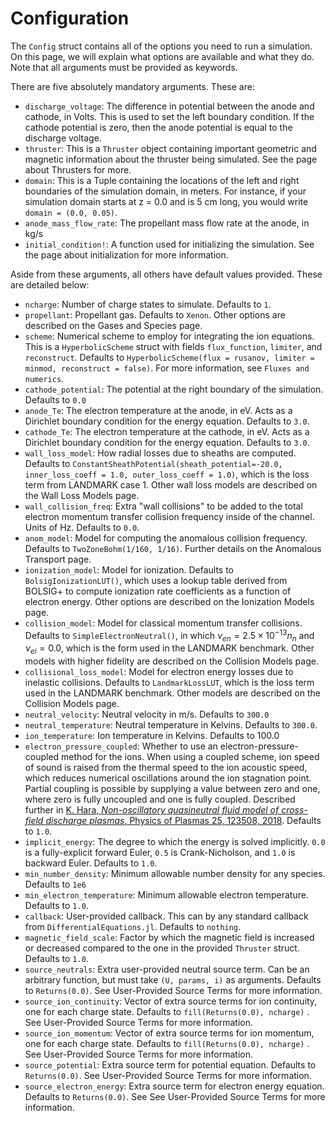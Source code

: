 # Configuration

The `Config` struct contains all of the options you need to run a simulation. On this page, we will explain what options are available and what they do. Note that all arguments must be provided as keywords.

There are five absolutely mandatory arguments. These are:

- `discharge_voltage`: The difference in potential between the anode and cathode, in Volts. This is used to set the left boundary condition. If the cathode potential is zero, then the anode potential is equal to the discharge voltage.
- `thruster`: This is a `Thruster` object containing important geometric and magnetic information about the thruster being simulated. See the page about Thrusters for more.
- `domain`: This is a Tuple containing the locations of the left and right boundaries of the simulation domain, in meters. For instance, if your simulation domain starts at z = 0.0 and is 5 cm long, you would write `domain = (0.0, 0.05)`.
- `anode_mass_flow_rate`: The propellant mass flow rate at the anode, in kg/s
- `initial_condition!`: A function used for initializing the simulation. See the page about initialization for more information.

Aside from these arguments, all others have  default values provided. These are detailed below:

- `ncharge`: Number of charge states to simulate. Defaults to `1`.
- `propellant`: Propellant gas. Defaults to `Xenon`. Other options are described on the Gases and Species page.
- `scheme`: Numerical scheme to employ for integrating the ion equations. This is a `HyperbolicScheme` struct with fields `flux_function`, `limiter`, and `reconstruct`. Defaults to `HyperbolicScheme(flux = rusanov, limiter = minmod, reconstruct = false)`. For more information, see `Fluxes and numerics`.
- `cathode_potential`: The potential at the right boundary of the simulation. Defaults to `0.0`
- `anode_Te`: The electron temperature at the anode, in eV. Acts as a Dirichlet boundary condition for the energy equation. Defaults to `3.0`.
- `cathode_Te`: The electron temperature at the cathode, in eV. Acts as a Dirichlet boundary condition for the energy equation. Defaults to `3.0`.
- `wall_loss_model`: How radial losses due to sheaths are computed. Defaults to `ConstantSheathPotential(sheath_potential=-20.0, inner_loss_coeff = 1.0, outer_loss_coeff = 1.0)`, which is the loss term from LANDMARK case 1. Other wall loss models are described on the Wall Loss Models page.
- `wall_collision_freq`: Extra "wall collisions" to be added to the total electron momentum transfer collision frequency inside of the channel.  Units of Hz. Defaults to `0.0`.
- `anom_model`: Model for computing the anomalous collision frequency. Defaults to `TwoZoneBohm(1/160, 1/16)`. Further details on the Anomalous Transport page.
- `ionization_model`: Model for ionization. Defaults to `BolsigIonizationLUT()`, which uses a lookup table derived from BOLSIG+ to compute ionization rate coefficients as a function of electron energy. Other options are described on the Ionization Models page.
- `collision_model`: Model for classical momentum transfer collisions. Defaults to `SimpleElectronNeutral()`, in which $\nu_{en} = 2.5\times10^{-13} n_n$ and $\nu_{ei} = 0.0$, which is the form used in the LANDMARK benchmark. Other models with higher fidelity are described on the Collision Models page.
- `collisional_loss_model`: Model for electron energy losses due to inelastic collisions. Defaults to `LandmarkLossLUT`, which is the loss term used in the LANDMARK benchmark. Other models are described on the Collision Models page.
- `neutral_velocity`: Neutral velocity in m/s. Defaults to `300.0`
- `neutral_temperature`: Neutral temperature in Kelvins. Defaults to `300.0`.
- `ion_temperature`: Ion temperature in Kelvins. Defaults to 100.0
- `electron_pressure_coupled`: Whether to use an electron-pressure-coupled method for the ions.  When using a coupled scheme, ion speed of sound is raised from the thermal speed to the ion acoustic speed, which reduces numerical oscillations around the ion stagnation point. Partial coupling is possible by supplying a value between zero and one, where zero is fully uncoupled and one is fully coupled. Described further in [K. Hara, *Non-oscillatory quasineutral fluid model of cross-field discharge plasmas*, Physics of Plasmas 25, 123508, 2018](https://aip.scitation.org/doi/pdf/10.1063/1.5055750). Defaults to `1.0`.
- `implicit_energy`: The degree to which the energy is solved implicitly. `0.0` is a fully-explicit forward Euler, `0.5` is Crank-Nicholson, and `1.0` is backward Euler. Defaults to `1.0`.
- `min_number_density`: Minimum allowable number density for any species. Defaults to `1e6`
- `min_electron_temperature`: Minimum allowable electron temperature. Defaults to `1.0`.
- `callback`: User-provided callback. This can by any standard callback from `DifferentialEquations.jl`. Defaults to `nothing`.
- `magnetic_field_scale`: Factor by which the magnetic field is increased or decreased compared to the one in the provided `Thruster` struct. Defaults to `1.0`.
- `source_neutrals`: Extra user-provided neutral source term. Can be an arbitrary function, but must take `(U, params, i)` as arguments. Defaults to `Returns(0.0)`. See User-Provided Source Terms for more information.
- `source_ion_continuity`: Vector of extra source terms for ion continuity, one for each charge state. Defaults to `fill(Returns(0.0), ncharge)` . See User-Provided Source Terms for more information.
- `source_ion_momentum`: Vector of extra source terms for ion momentum, one for each charge state. Defaults to `fill(Returns(0.0), ncharge)` . See User-Provided Source Terms for more information.
- `source_potential`: Extra source term for potential equation. Defaults to `Returns(0.0)`. See User-Provided Source Terms for more information.
- `source_electron_energy`: Extra source term for electron energy equation. Defaults to `Returns(0.0)`. See See User-Provided Source Terms for more information.
